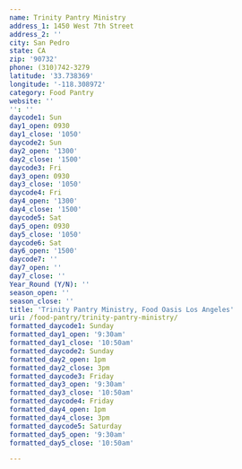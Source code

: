 ```yaml
---
name: Trinity Pantry Ministry
address_1: 1450 West 7th Street
address_2: ''
city: San Pedro
state: CA
zip: '90732'
phone: (310)742-3279
latitude: '33.738369'
longitude: '-118.308972'
category: Food Pantry
website: ''
'': ''
daycode1: Sun
day1_open: 0930
day1_close: '1050'
daycode2: Sun
day2_open: '1300'
day2_close: '1500'
daycode3: Fri
day3_open: 0930
day3_close: '1050'
daycode4: Fri
day4_open: '1300'
day4_close: '1500'
daycode5: Sat
day5_open: 0930
day5_close: '1050'
daycode6: Sat
day6_open: '1500'
daycode7: ''
day7_open: ''
day7_close: ''
Year_Round (Y/N): ''
season_open: ''
season_close: ''
title: 'Trinity Pantry Ministry, Food Oasis Los Angeles'
uri: /food-pantry/trinity-pantry-ministry/
formatted_daycode1: Sunday
formatted_day1_open: '9:30am'
formatted_day1_close: '10:50am'
formatted_daycode2: Sunday
formatted_day2_open: 1pm
formatted_day2_close: 3pm
formatted_daycode3: Friday
formatted_day3_open: '9:30am'
formatted_day3_close: '10:50am'
formatted_daycode4: Friday
formatted_day4_open: 1pm
formatted_day4_close: 3pm
formatted_daycode5: Saturday
formatted_day5_open: '9:30am'
formatted_day5_close: '10:50am'

---
```

